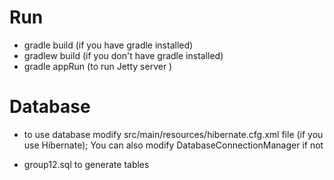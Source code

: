 # Run

- gradle build (if you have gradle installed)
- gradlew build (if you don't have gradle installed)
- gradle appRun (to run Jetty server )



# Database

- to use database modify src/main/resources/hibernate.cfg.xml file (if you use Hibernate); You can also modify DatabaseConnectionManager if not


- group12.sql to generate tables